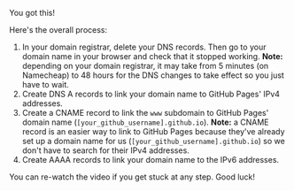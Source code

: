 You got this!

Here's the overall process:<br>
1. In your domain registrar, delete your DNS records. Then go to your domain name in your browser and check that it stopped working. **Note:** depending on your domain registrar, it may take from 5 minutes (on Namecheap) to 48 hours for the DNS changes to take effect so you just have to wait. 
2. Create DNS A records to link your domain name to GitHub Pages' IPv4 addresses.<br>
3. Create a CNAME record to link the `www` subdomain to GitHub Pages' domain name (`[your_github_username].github.io`). **Note:** a CNAME record is an easier way to link to GitHub Pages because they've already set up a domain name for us (`[your_github_username].github.io`) so we don't have to search for their IPv4 addresses.<br>
4. Create AAAA records to link your domain name to the IPv6 addresses.<br>

You can re-watch the video if you get stuck at any step. Good luck!
